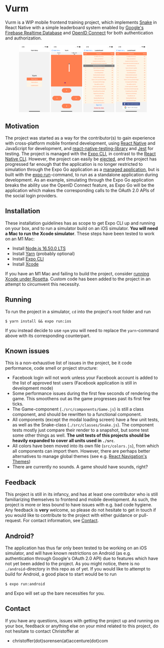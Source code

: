 # Vurm

Vurm is a WIP mobile frontend training project, which implements [Snake](<https://en.wikipedia.org/wiki/Snake_(video_game_genre)>) in React Native with a simple leaderboard system enabled by [Google's Firebase Realtime Database](https://firebase.google.com/docs/database) and [OpenID Connect](https://docs.expo.dev/versions/latest/sdk/auth-session/) for both authentication and authorization.

<p align="center" float="left">
<img src="assets/screenshots/main_menu.png" width=20% height=20%>
<img src="assets/screenshots/game.png" width=20% height=20%>
<img src="assets/screenshots/leaderboard_logged_in.png" width=20% height=20%>
<img src="assets/screenshots/leaderboard_logged_out.png" width=20% height=20%>

<p/>

## Motivation

The project was started as a way for the contributor(s) to gain experience with cross-platform mobile frontend development, using [React Native](https://reactnative.dev/) and JavaScript for development, and [react-native-testing-library](https://callstack.github.io/react-native-testing-library/docs/getting-started/) and [Jest](https://jestjs.io/) for testing. The project is managed with the [Expo CLI](https://jestjs.io/), in contrast to the [React Native CLI](https://reactnative.dev/docs/environment-setup#development-os). However, the project can easily be [ejected](https://docs.expo.dev/expokit/eject/), and the project has progressed far enough that the application is no longer restricted to simulation through the Expo Go application as a [managed application](https://docs.expo.dev/introduction/managed-vs-bare/), but is built with the [expo run](https://blog.expo.dev/introducing-expo-run-commands-835ae8da4813)-command, to run as a standalone application during development. As an example, simulating through the Expo Go application breaks the ability use the OpenID Connect feature, as Expo Go will be the application which makes the corresponding calls to the OAuth 2.0 APIs of the social login providers.

## Installation

These installation guidelines has as scope to get Expo CLI up and running on your box, and to run a simulator build on an iOS simulator. **You will need a Mac to run the Xcode simulator**. These steps have been tested to work on an M1 Mac:

- Install [Node.js 16.50.0 LTS](https://nodejs.org/en/)
- Install [Yarn](https://classic.yarnpkg.com/en/docs/install#mac-stable) (probably optional)
- Install [Expo CLI](https://docs.expo.dev/get-started/installation/#installing-expo-cli)
- Install [Xcode](https://developer.apple.com/xcode/)

If you have an M1 Mac and failing to build the project, consider [running Xcode under Rosetta](https://www.macworld.com/article/338843/how-to-force-a-native-m1-mac-app-to-run-as-an-intel-app-instead.html). Custom code has been added to the project in an attempt to circumvent this necessity.

## Running

To run the project in a simulator, `cd` into the project's root folder and run

```shell
$ yarn install && expo run:ios
```

If you instead decide to use `npm` you will need to replace the `yarn`-command above with its corresponding counterpart.

## Known issues

This is a non-exhaustive list of issues in the project, be it code performance, code smell or project structure:

- Facebook login will not work unless your Facebook account is added to the list of approved test users (Facebook application is still in development mode)
- Some performance issues during the first few seconds of rendering the game. This smoothens out as the game progresses past its first few ticks.
- The Game-component (`./src/components/Game.js`) is still a class component, and should be rewritten to a functional component.
- All components (except the modal loading screen) have a few unit tests, as well as the Snake-class (`./src/classes/Snake.js`). The component tests mostly just compare their render to a snapshot, but some test some other things as well. **The unit tests of this projects should be heavily expanded to cover all units used in `./src`**.
- All colors have been moved into its own file (`src/colors.js`), from which all components can import them. However, there are perhaps better alternatives to manage global themes (see e.g. [React Navigation's Themes](https://reactnavigation.org/docs/themes/))
- There are currently no sounds. A game should have sounds, right?

## Feedback

This project is still in its infancy, and has at least one contributor who is still familiarizing themselves to frontend and mobile development. As such, the project is more or less bound to have issues with e.g. bad code hygiene. Any feedback is **very** welcome, so please do not hesitate to get in touch if you would like to contribute to the project with either guidance or pull-request. For contact information, see [Contact](#contact).

## Android?

The application has thus far only been tested to be working on an iOS simulator, and will have known restrictions on Android (as e.g. authentication through Google's OAuth 2.0 API) due to features which have not yet been added to the project. As you might notice, there is no `./android`-directory in this repo as of yet. If you would like to attempt to build for Android, a good place to start would be to run

`$ expo run:android`

and Expo will set up the bare necessities for you.

## Contact

If you have any questions, issues with getting the project up and running on your box, feedback or anything else on your mind related to this project, do not hesitate to contact Christoffer at

- christoffer(dot)sorensen(at)accenture(dot)com
